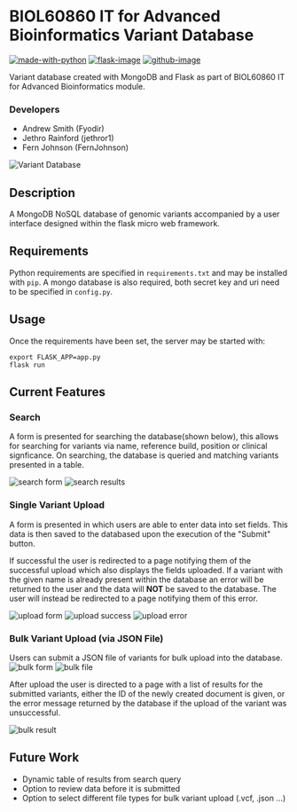# BIOL60860 IT for Advanced Bioinformatics Variant Database
[![made-with-python][python-image]][python-url] [![flask-image]][flask-url] [![github-image]][github-url] 

Variant database created with MongoDB and Flask as part of BIOL60860 IT for Advanced Bioinformatics module.

### Developers

- Andrew Smith (Fyodir)
- Jethro Rainford (jethror1)
- Fern Johnson (FernJohnson)

![Variant Database](https://raw.githubusercontent.com/jethror1/biol60860_variant_db/dev/static/images/variantDb.png)

## Description

A MongoDB NoSQL database of genomic variants accompanied by a user interface designed within the flask micro web framework.

## Requirements

Python requirements are specified in `requirements.txt` and may be installed with `pip`.
A mongo database is also required, both secret key and uri need to be specified in `config.py`.

## Usage
Once the requirements have been set, the server may be started with:
```
export FLASK_APP=app.py
flask run
```

## Current Features

### Search

A form is presented for searching the database(shown below), this allows for searching for variants via name, reference build, position or clinical signficance.
On searching, the database is queried and matching variants presented in a table.

![search form](https://raw.githubusercontent.com/jethror1/biol60860_variant_db/dev/static/images/search_form_image.png)
![search results](https://raw.githubusercontent.com/jethror1/biol60860_variant_db/dev/static/images/search_results_image.png)

### Single Variant Upload

A form is presented in which users are able to enter data into set fields. This data is then saved to the databased upon the execution of the "Submit" button. 

If successful the user is redirected to a page notifying them of the successful upload which also displays the fields uploaded. If a variant with the given name is already present within the database an error will be returned to the user and the data will **NOT** be saved to the database. The user will instead be redirected to a page notifying them of this error.


![upload form](/static/images/uploadFormComplete.png)
![upload success](/static/images/uploadSuccessful.png)
![upload error](/static/images/uploadErrorDuplicate.png)
<!-- ![upload form](https://raw.githubusercontent.com/jethror1/biol60860_variant_db/dev/static/images/uploadFormComplete.png) -->
<!-- ![upload success](https://raw.githubusercontent.com/jethror1/biol60860_variant_db/dev/static/images/uploadSuccessful.png)
![upload error](https://raw.githubusercontent.com/jethror1/biol60860_variant_db/dev/static/images/uploadErrorDuplicate.png) -->


### Bulk Variant Upload (via JSON File)

Users can submit a JSON file of variants for bulk upload into the database.  
![bulk form](https://raw.githubusercontent.com/jethror1/biol60860_variant_db/dev/static/images/bulkuploadpage.PNG)
![bulk file](https://raw.githubusercontent.com/jethror1/biol60860_variant_db/dev/static/images/bulkuploadfile.PNG)

After upload the user is directed to a page with a list of results for the submitted variants, either the ID of the newly created document is given, or the error message returned by the database if the upload of the variant was unsuccessful. 

![bulk result](https://raw.githubusercontent.com/jethror1/biol60860_variant_db/dev/static/images/bulkuploadresult.PNG)

## Future Work

- Dynamic table of results from search query
- Option to review data before it is submitted
- Option to select different file types for bulk variant upload (.vcf, .json ...)

[python-image]: https://img.shields.io/badge/Made%20with-Python-1f425f.svg
[python-url]: https://www.python.org/
[flask-image]: https://img.shields.io/static/v1?label=Made%20with&message=Flask&color=<green>
[flask-url]: https://github.com/pallets/flask
[github-image]: https://img.shields.io/static/v1?label=GitHub&message=Repo&color=blue
[github-url]: https://github.com/jethror1/biol60860_variant_db

